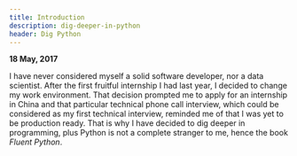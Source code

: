 ```yaml
---
title: Introduction
description: dig-deeper-in-python
header: Dig Python
---
```

__18 May, 2017__

I have never considered myself a solid software developer, nor a data scientist. After the first fruitful internship I had last year, I decided to change my work environment. That decision prompted me to apply for an internship in China and that particular technical phone call interview, which could be considered as my first technical interview, reminded me of that I was yet to be production ready. That is why I have decided to dig deeper in programming, plus Python is not a complete stranger to me, hence the book *Fluent Python*.
